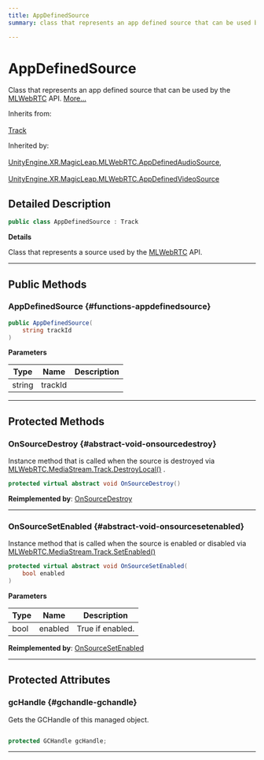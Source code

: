 ```yaml
---
title: AppDefinedSource
summary: class that represents an app defined source that can be used by the mlwebrtc api. 

---
```


# AppDefinedSource




Class that represents an app defined source that can be used by the [MLWebRTC](/versioned_docs/version-14-Jun-2023/unity-api/api/UnityEngine.XR.MagicLeap/MLWebRTC/UnityEngine.XR.MagicLeap.MLWebRTC.md) API.   [More...](#detailed-description)  


Inherits from: <br></br>[Track](/versioned_docs/version-14-Jun-2023/unity-api/api/UnityEngine.XR.MagicLeap/MLWebRTC/MediaStream/UnityEngine.XR.MagicLeap.MLWebRTC.MediaStream.Track.md)

Inherited by: <br></br>[UnityEngine.XR.MagicLeap.MLWebRTC.AppDefinedAudioSource](/versioned_docs/version-14-Jun-2023/unity-api/api/UnityEngine.XR.MagicLeap/MLWebRTC/AppDefinedAudioSource/UnityEngine.XR.MagicLeap.MLWebRTC.AppDefinedAudioSource.md), <br></br>[UnityEngine.XR.MagicLeap.MLWebRTC.AppDefinedVideoSource](/versioned_docs/version-14-Jun-2023/unity-api/api/UnityEngine.XR.MagicLeap/MLWebRTC/AppDefinedVideoSource/UnityEngine.XR.MagicLeap.MLWebRTC.AppDefinedVideoSource.md)



## Detailed Description

```csharp
public class AppDefinedSource : Track 
```


**Details**

Class that represents a source used by the [MLWebRTC](/versioned_docs/version-14-Jun-2023/unity-api/api/UnityEngine.XR.MagicLeap/MLWebRTC/UnityEngine.XR.MagicLeap.MLWebRTC.md) API. 





-----------



## Public Methods

###  AppDefinedSource {#functions-appdefinedsource}

```csharp
public AppDefinedSource(
    string trackId
)
```


**Parameters**

| Type | Name  | Description  | 
|--|--|--|
| string |trackId||






-----------

## Protected Methods

### OnSourceDestroy {#abstract-void-onsourcedestroy}

Instance method that is called when the source is destroyed via  [MLWebRTC.MediaStream.Track.DestroyLocal()](/versioned_docs/version-14-Jun-2023/unity-api/api/UnityEngine.XR.MagicLeap/MLWebRTC/MediaStream/UnityEngine.XR.MagicLeap.MLWebRTC.MediaStream.Track.md#mlresult-destroylocal) . 

```csharp
protected virtual abstract void OnSourceDestroy()
```




**Reimplemented by**: [OnSourceDestroy](/versioned_docs/version-14-Jun-2023/unity-api/api/UnityEngine.XR.MagicLeap/MLWebRTC/UnityEngine.XR.MagicLeap.MLWebRTC.MLCameraVideoSource.md#override-void-onsourcedestroy)



-----------

### OnSourceSetEnabled {#abstract-void-onsourcesetenabled}

Instance method that is called when the source is enabled or disabled via  [MLWebRTC.MediaStream.Track.SetEnabled()](/versioned_docs/version-14-Jun-2023/unity-api/api/UnityEngine.XR.MagicLeap/MLWebRTC/MediaStream/UnityEngine.XR.MagicLeap.MLWebRTC.MediaStream.Track.md#mlresult-setenabled) 

```csharp
protected virtual abstract void OnSourceSetEnabled(
    bool enabled
)
```


**Parameters**

| Type | Name  | Description  | 
|--|--|--|
| bool |enabled|True if enabled.|




**Reimplemented by**: [OnSourceSetEnabled](/versioned_docs/version-14-Jun-2023/unity-api/api/UnityEngine.XR.MagicLeap/MLWebRTC/UnityEngine.XR.MagicLeap.MLWebRTC.MLCameraVideoSource.md#override-void-onsourcesetenabled)



-----------

## Protected Attributes

### gcHandle {#gchandle-gchandle}

Gets the GCHandle of this managed object. 

```csharp

protected GCHandle gcHandle;

```






-----------

